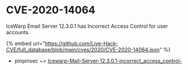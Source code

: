# CVE-2020-14064

IceWarp Email Server 12.3.0.1 has Incorrect Access Control for user accounts.

{% embed url="https://github.com/Live-Hack-CVE/full_database/blob/main/cves/2020/CVE-2020-14064.json" %}


* pinpinsec ~> [Icewarp-Mail-Server-12.3.0.1-incorrect_access_control-](https://www.alice-snow.ru/2020/database/cve-2020-14064/icewarp-mail-server-12.3.0.1-incorrect_access_control--pinpinsec)